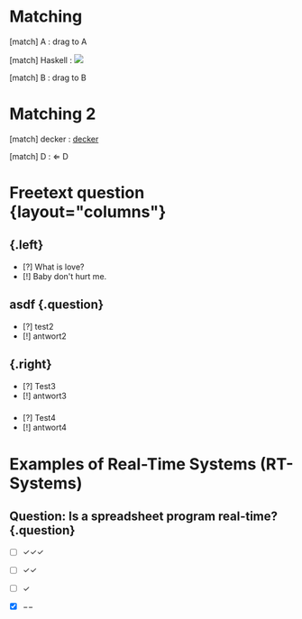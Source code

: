 ---
---

# Matching

[match] A
: drag to A

[match] Haskell 
: ![](img/haskell.png)

[match] B
: drag to B


# Matching 2

[match] decker
: [decker](http://go.uniwue.de/decker)

[match] D
: $\Leftarrow$ D




# Freetext question {layout="columns"}

## {.left} 
* [?] What is love?
* [!] Baby don't hurt me.

<!-- -->
## asdf {.question}

- [?] test2
- [!] antwort2

## {.right}

+ [?] Test3
+ [!] antwort3

### 

* [?] Test4
* [!] antwort4


# Examples of Real-Time Systems (RT-Systems)

## Question: Is a spreadsheet program real-time? {.question}

* [ ] $\checkmark \checkmark \checkmark$
* [ ] $\checkmark \checkmark$
* [ ] $\checkmark$
* [X] $--$

